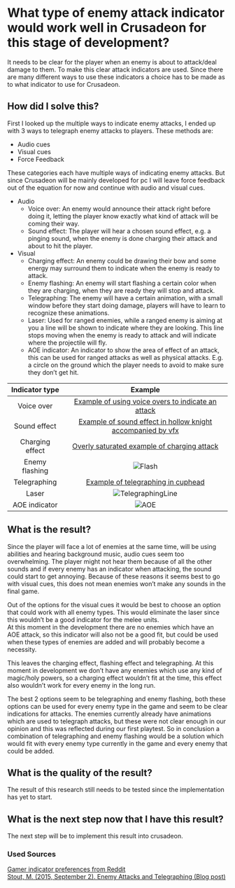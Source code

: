 # What type of enemy attack indicator would work well in Crusadeon for this stage of development?
It needs to be clear for the player when an enemy is about to attack/deal damage to them. To make this clear attack indicators are used. Since there are many different ways to use these indicators a choice has to be made as to what indicator to use for Crusadeon. 

## How did I solve this?
First I looked up the multiple ways to indicate enemy attacks, I ended up with 3 ways to telegraph enemy attacks to players. These methods are: 
- Audio cues 
- Visual cues
- Force Feedback

These categories each have multiple ways of indicating enemy attacks. But since Crusadeon will be mainly developed for pc I will leave force feedback out of the equation for now and continue with audio and visual cues.
- Audio
  - Voice over:
    An enemy would announce their attack right before doing it, letting the player know exactly what kind of attack will be coming their way.
  - Sound effect:
    The player will hear a chosen sound effect, e.g. a pinging sound, when the enemy is done charging their attack and about to hit the player.
- Visual
  - Charging effect:
    An enemy could be drawing their bow and some energy may surround them to indicate when the enemy is ready to attack.
  - Enemy flashing:
    An enemy will start flashing a certain color when they are charging, when they are ready they will stop and attack.
  - Telegraphing:
    The enemy will have a certain animation, with a small window before they start doing damage, players will have to learn to recognize these animations.
  - Laser:
    Used for ranged enemies, while a ranged enemy is aiming at you a line will be shown to indicate where they are looking. This line stops moving when the enemy is ready to attack and will indicate where the projectile will fly.
  - AOE indicator:
    An indicator to show the area of effect of an attack, this can be used for ranged attacks as well as physical attacks. E.g. a circle on the ground which the player needs to avoid to make sure they don’t get hit.

|Indicator type|Example|
|:------------:|:-----:|
|Voice over|[Example of using voice overs to indicate an attack](https://www.youtube.com/watch?v=MZnsnekntT0)|
|Sound effect|[Example of sound effect in hollow knight accompanied by vfx](https://youtu.be/iYgEfNmsgmE?t=27)|
|Charging effect|[Overly saturated example of charging attack](https://youtu.be/t-EZRHI_nu8?t=12)|
|Enemy flashing|![Flash](https://github.com/Timsel1/S6-Portfolio/assets/90602424/be57bd9c-8c63-4f43-8cdf-6eb5a17e8a17)|
|Telegraphing|[Example of telegraphing in cuphead](https://youtu.be/QF9tzn7UUIo?t=233)|
|Laser|![TelegraphingLine](https://github.com/Timsel1/S6-Portfolio/assets/90602424/b26804df-c316-4c18-8811-cc2b06428cf1)|
|AOE indicator|![AOE](https://github.com/Timsel1/S6-Portfolio/assets/90602424/5340def2-a228-4401-b73a-254fa925e650)|

## What is the result?
Since the player will face a lot of enemies at the same time, will be using abilities and hearing background music, audio cues seem too overwhelming. The player might not hear them because of all the other sounds and if every enemy has an indicator when attacking, the sound could start to get annoying. Because of these reasons it seems best to go with visual cues, this does not mean enemies won’t make any sounds in the final game.

Out of the options for the visual cues it would be best to choose an option that could work with all enemy types. This would eliminate the laser since this wouldn’t be a good indicator for the melee units.   
At this moment in the development there are no enemies which have an AOE attack, so this indicator will also not be a good fit, but could be used when these types of enemies are added and will probably become a necessity.

This leaves the charging effect, flashing effect and telegraphing. At this moment in development we don’t have any enemies which use any kind of magic/holy powers, so a charging effect wouldn’t fit at the time,
this effect also wouldn’t work for every enemy in the long run.

The best 2 options seem to be telegraphing and enemy flashing, both these options can be used for every enemy type in the game and seem to be clear indications for attacks. 
The enemies currently already have animations which are used to telegraph attacks, but these were not clear enough in our opinion and this was reflected during our first playtest. 
So in conclusion a combination of telegraphing and enemy flashing would be a solution which would fit with every enemy type currently in the game and every enemy that could be added.

## What is the quality of the result?
The result of this research still needs to be tested since the implementation has yet to start.

## What is the next step now that I have this result?
The next step will be to implement this result into crusadeon.

### Used Sources
[Gamer indicator preferences from Reddit](https://www.reddit.com/r/truegaming/comments/u00lkv/what_are_your_preferences_when_it_comes_to_attack/)  
[Stout, M. (2015, September 2). Enemy Attacks and Telegraphing (Blog post)](https://www.gamedeveloper.com/design/enemy-attacks-and-telegraphing)
